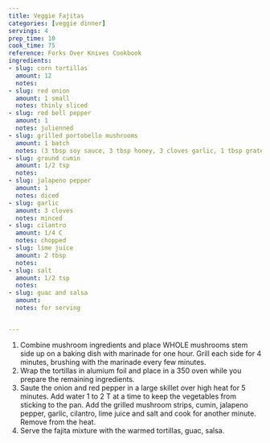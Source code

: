 ```yaml
---
title: Veggie Fajitas
categories: [veggie dinner]
servings: 4
prep_time: 10
cook_time: 75
reference: Forks Over Knives Cookbook
ingredients:
- slug: corn tortillas
  amount: 12
  notes:
- slug: red onion
  amount: 1 small
  notes: thinly sliced
- slug: red bell pepper
  amount: 1
  notes: julienned
- slug: grilled portobello mushrooms
  amount: 1 batch
  notes: (3 tbsp soy sauce, 3 tbsp honey, 3 cloves garlic, 1 tbsp grated ginger, 4 portobello mushrooms and pepper)
- slug: ground cumin
  amount: 1/2 tsp
  notes:
- slug: jalapeno pepper
  amount: 1
  notes: diced
- slug: garlic
  amount: 3 cloves
  notes: minced
- slug: cilantro
  amount: 1/4 C
  notes: chopped
- slug: lime juice
  amount: 2 tbsp
  notes:
- slug: salt
  amount: 1/2 tsp
  notes:
- slug: guac and salsa
  amount:
  notes: for serving


---
```


1. Combine mushroom ingredients and place WHOLE mushrooms stem side up on a baking dish with marinade for one hour. Grill each side for 4 minutes, brushing with the marinade every few minutes.
2. Wrap the tortillas in alumium foil and place in a 350 oven while you prepare the remaining ingredients.
3. Saute the onion and red pepper in a large skillet over high heat for 5 minutes. Add water 1 to 2 T at a time to keep the vegetables from sticking to the pan. Add the grilled mushroom strips, cumin, jalapeno pepper, garlic, cilantro, lime juice and salt and cook for another minute. Remove from the heat.
4. Serve the fajita mixture with the warmed tortillas, guac, salsa.
